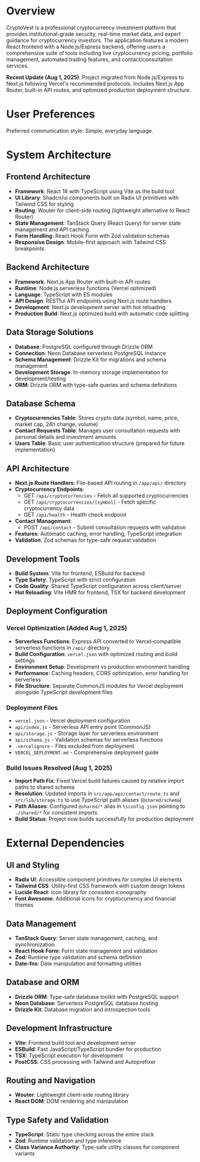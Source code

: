 # Overview

CryptoVest is a professional cryptocurrency investment platform that provides institutional-grade security, real-time market data, and expert guidance for cryptocurrency investors. The application features a modern React frontend with a Node.js/Express backend, offering users a comprehensive suite of tools including live cryptocurrency pricing, portfolio management, automated trading features, and contact/consultation services.

**Recent Update (Aug 1, 2025)**: Project migrated from Node.js/Express to Next.js following Vercel's recommended protocols. Includes Next.js App Router, built-in API routes, and optimized production deployment structure.

# User Preferences

Preferred communication style: Simple, everyday language.

# System Architecture

## Frontend Architecture
- **Framework**: React 18 with TypeScript using Vite as the build tool
- **UI Library**: Shadcn/ui components built on Radix UI primitives with Tailwind CSS for styling
- **Routing**: Wouter for client-side routing (lightweight alternative to React Router)
- **State Management**: TanStack Query (React Query) for server state management and API caching
- **Form Handling**: React Hook Form with Zod validation schemas
- **Responsive Design**: Mobile-first approach with Tailwind CSS breakpoints

## Backend Architecture
- **Framework**: Next.js App Router with built-in API routes
- **Runtime**: Node.js serverless functions (Vercel optimized)
- **Language**: TypeScript with ES modules
- **API Design**: RESTful API endpoints using Next.js route handlers
- **Development**: Next.js development server with hot reloading
- **Production Build**: Next.js optimized build with automatic code splitting

## Data Storage Solutions
- **Database**: PostgreSQL configured through Drizzle ORM
- **Connection**: Neon Database serverless PostgreSQL instance
- **Schema Management**: Drizzle Kit for migrations and schema management
- **Development Storage**: In-memory storage implementation for development/testing
- **ORM**: Drizzle ORM with type-safe queries and schema definitions

## Database Schema
- **Cryptocurrencies Table**: Stores crypto data (symbol, name, price, market cap, 24h change, volume)
- **Contact Requests Table**: Manages user consultation requests with personal details and investment amounts
- **Users Table**: Basic user authentication structure (prepared for future implementation)

## API Architecture
- **Next.js Route Handlers**: File-based API routing in `/app/api/` directory
- **Cryptocurrency Endpoints**: 
  - GET `/api/cryptocurrencies` - Fetch all supported cryptocurrencies
  - GET `/api/cryptocurrencies/[symbol]` - Fetch specific cryptocurrency data
  - GET `/api/health` - Health check endpoint
- **Contact Management**:
  - POST `/api/contact` - Submit consultation requests with validation
- **Features**: Automatic caching, error handling, TypeScript integration
- **Validation**: Zod schemas for type-safe request validation

## Development Tools
- **Build System**: Vite for frontend, ESBuild for backend
- **Type Safety**: TypeScript with strict configuration
- **Code Quality**: Shared TypeScript configuration across client/server
- **Hot Reloading**: Vite HMR for frontend, TSX for backend development

## Deployment Configuration

### Vercel Optimization (Added Aug 1, 2025)
- **Serverless Functions**: Express API converted to Vercel-compatible serverless functions in `/api/` directory
- **Build Configuration**: `vercel.json` with optimized routing and build settings
- **Environment Setup**: Development vs production environment handling
- **Performance**: Caching headers, CORS optimization, error handling for serverless
- **File Structure**: Separate CommonJS modules for Vercel deployment alongside TypeScript development files

### Deployment Files
- `vercel.json` - Vercel deployment configuration
- `api/index.js` - Serverless API entry point (CommonJS)
- `api/storage.js` - Storage layer for serverless environment
- `api/schema.js` - Validation schemas for serverless functions
- `.vercelignore` - Files excluded from deployment
- `VERCEL_DEPLOYMENT.md` - Comprehensive deployment guide

### Build Issues Resolved (Aug 1, 2025)
- **Import Path Fix**: Fixed Vercel build failures caused by relative import paths to shared schema
- **Resolution**: Updated imports in `src/app/api/contact/route.ts` and `src/lib/storage.ts` to use TypeScript path aliases (`@shared/schema`)
- **Path Aliases**: Configured `@shared/*` alias in `tsconfig.json` pointing to `./shared/*` for consistent imports
- **Build Status**: Project now builds successfully for production deployment

# External Dependencies

## UI and Styling
- **Radix UI**: Accessible component primitives for complex UI elements
- **Tailwind CSS**: Utility-first CSS framework with custom design tokens
- **Lucide React**: Icon library for consistent iconography
- **Font Awesome**: Additional icons for cryptocurrency and financial themes

## Data Management
- **TanStack Query**: Server state management, caching, and synchronization
- **React Hook Form**: Form state management and validation
- **Zod**: Runtime type validation and schema definition
- **Date-fns**: Date manipulation and formatting utilities

## Database and ORM
- **Drizzle ORM**: Type-safe database toolkit with PostgreSQL support
- **Neon Database**: Serverless PostgreSQL database hosting
- **Drizzle Kit**: Database migration and introspection tools

## Development Infrastructure
- **Vite**: Frontend build tool and development server
- **ESBuild**: Fast JavaScript/TypeScript bundler for production
- **TSX**: TypeScript execution for development
- **PostCSS**: CSS processing with Tailwind and Autoprefixer

## Routing and Navigation
- **Wouter**: Lightweight client-side routing library
- **React DOM**: DOM rendering and manipulation

## Type Safety and Validation
- **TypeScript**: Static type checking across the entire stack
- **Zod**: Runtime validation and type inference
- **Class Variance Authority**: Type-safe utility classes for component variants